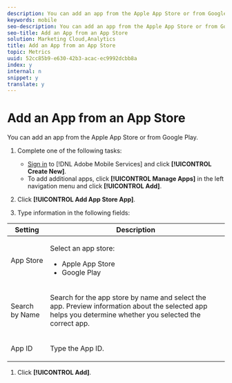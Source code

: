 ```yaml
---
description: You can add an app from the Apple App Store or from Google Play.
keywords: mobile
seo-description: You can add an app from the Apple App Store or from Google Play.
seo-title: Add an App from an App Store
solution: Marketing Cloud,Analytics
title: Add an App from an App Store
topic: Metrics
uuid: 52cc85b9-e630-42b3-acac-ec9992dcbb8a
index: y
internal: n
snippet: y
translate: y
---
```


# Add an App from an App Store

You can add an app from the Apple App Store or from Google Play.

1. Complete one of the following tasks:

    * [Sign in](../../gs/gs_signin.md#concept_7C5CF11607B4441EBE22982E955D1D5E) to [!DNL Adobe Mobile Services] and click **[!UICONTROL Create New]**. 
    * To add additional apps, click **[!UICONTROL Manage Apps]** in the left navigation menu and click **[!UICONTROL Add]**.

1. Click **[!UICONTROL Add App Store App]**.
1. Type information in the following fields:

<table id="table_A9356F6A5D1F4441AE4E594C1E4F5FE6"> 
 <thead> 
  <tr> 
   <th colname="col1" class="entry"> Setting </th> 
   <th colname="col2" class="entry"> Description </th> 
  </tr> 
 </thead>
 <tbody> 
  <tr> 
   <td colname="col1"> <p><span class="uicontrol"> App Store </span> </p> </td> 
   <td colname="col2"> <p>Select an app store: </p> 
    <ul id="ul_4DCE5074D4424C6A92AFEE8D6BC67D7C"> 
     <li id="li_82091CE0013246458499942D627016AE"> <span class="uicontrol"> Apple App Store</span> </li> 
     <li id="li_CA0391D3F4644A8095DD843EAD64ABC7"><span class="uicontrol"> Google Play</span> </li> 
    </ul> </td> 
  </tr> 
  <tr> 
   <td colname="col1"> <p><span class="uicontrol"> Search by Name </span> </p> </td> 
   <td colname="col2"> <p>Search for the app store by name and select the app. Preview information about the selected app helps you determine whether you selected the correct app. </p> </td> 
  </tr> 
  <tr> 
   <td colname="col1"> <p><span class="uicontrol"> App ID </span> </p> </td> 
   <td colname="col2"> <p>Type the App ID. </p> </td> 
  </tr> 
 </tbody> 
</table>

1. Click **[!UICONTROL Add]**.
